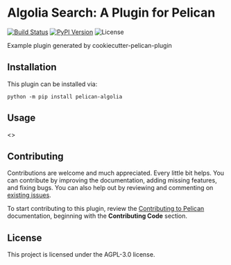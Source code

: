Algolia Search: A Plugin for Pelican
====================================================

[![Build Status](https://img.shields.io/github/workflow/status/rehanhaider/pelican-algolia/build)](https://github.com/rehanhaider/pelican-algolia/actions)
[![PyPI Version](https://img.shields.io/pypi/v/pelican-algolia)](https://pypi.org/project/pelican-algolia/)
![License](https://img.shields.io/pypi/l/pelican-algolia?color=blue)

Example plugin generated by cookiecutter-pelican-plugin

Installation
------------

This plugin can be installed via:

    python -m pip install pelican-algolia

Usage
-----

<<Add plugin details here>>

Contributing
------------

Contributions are welcome and much appreciated. Every little bit helps. You can contribute by improving the documentation, adding missing features, and fixing bugs. You can also help out by reviewing and commenting on [existing issues][].

To start contributing to this plugin, review the [Contributing to Pelican][] documentation, beginning with the **Contributing Code** section.

[existing issues]: https://github.com/rehanhaider/pelican-algolia/issues
[Contributing to Pelican]: https://docs.getpelican.com/en/latest/contribute.html

License
-------

This project is licensed under the AGPL-3.0 license.
